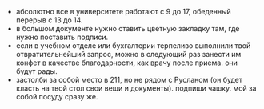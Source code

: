 - абсолютно все в университете работают с 9 до 17, обеденный перерыв с 13 до 14.
- в большом документе нужно ставить цветную закладку там, где нужно поставить подписи.
- если в учебном отделе или бухгалтерии терпеливо выполнили твой отвратительнейший запрос, можно в следующий раз занести им конфет в качестве благодарности, как врачу после приема. они будут рады.
- застолби за собой место в 211, но не рядом с Русланом (он будет класть на твой стол свои вещи и документы). подпиши чашку. мой за собой посуду сразу же.